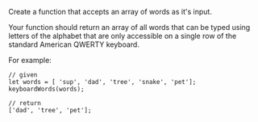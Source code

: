 
Create a function that accepts an array of words as it's input.

Your function should return an array of all words that can be typed using letters of the alphabet that are only accessible on a single row of the standard American QWERTY keyboard.

For example:
```
// given
let words = [ 'sup', 'dad', 'tree', 'snake', 'pet'];
keyboardWords(words);

// return
['dad', 'tree', 'pet'];
```